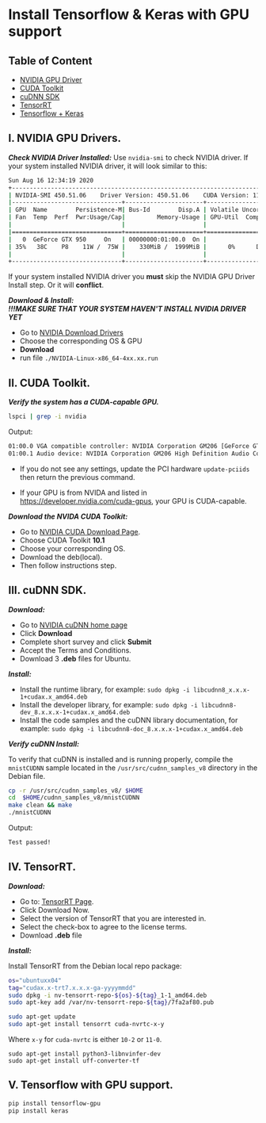 # Install Tensorflow & Keras with GPU support

## Table of Content

- [NVIDIA GPU Driver](https://github.com/CuteBoiz/Ubuntu/blob/master/tensor.md#i-nvidia-gpu-drivers)
- [CUDA Toolkit](https://github.com/CuteBoiz/Ubuntu/blob/master/tensor.md#ii-cuda-toolkit)
- [cuDNN SDK](https://github.com/CuteBoiz/Ubuntu/blob/master/tensor.md#iii-cudnn-sdk)
- [TensorRT](https://github.com/CuteBoiz/Ubuntu/blob/master/tensor.md#iv-tensorrt)
- [Tensorflow + Keras](https://github.com/CuteBoiz/Ubuntu/blob/master/tensor.md#v-tensorflow-with-gpu-support)


## I. NVIDIA GPU Drivers.

***Check NVIDIA Driver Installed:***
Use `nvidia-smi` to check NVIDIA driver. If your system installed NVIDIA driver, it will look similar to this:
```sh
Sun Aug 16 12:34:19 2020       
+-----------------------------------------------------------------------------+
| NVIDIA-SMI 450.51.06    Driver Version: 450.51.06    CUDA Version: 11.0     |
|-------------------------------+----------------------+----------------------+
| GPU  Name        Persistence-M| Bus-Id        Disp.A | Volatile Uncorr. ECC |
| Fan  Temp  Perf  Pwr:Usage/Cap|         Memory-Usage | GPU-Util  Compute M. |
|                               |                      |               MIG M. |
|===============================+======================+======================|
|   0  GeForce GTX 950     On   | 00000000:01:00.0  On |                  N/A |
| 35%   38C    P8    11W /  75W |    330MiB /  1999MiB |      0%      Default |
|                               |                      |                  N/A |
+-------------------------------+----------------------+----------------------+
```                                                                             
If your system installed NVIDIA driver you **must** skip the NVIDIA GPU Driver Install step. Or it will **conflict**.

***Download & Install:***  
***!!!MAKE SURE THAT YOUR SYSTEM HAVEN'T INSTALL NVIDIA DRIVER YET***

- Go to [NVIDIA Download Drivers](https://www.nvidia.com/download/index.aspx?lang=en-us)
- Choose the corresponding OS & GPU
- **Download**
- run file `./NVIDIA-Linux-x86_64-4xx.xx.run`

## II. CUDA Toolkit.

***Verify the system has a CUDA-capable GPU.***  

```sh 
lspci | grep -i nvidia
```

Output: 
```sh
01:00.0 VGA compatible controller: NVIDIA Corporation GM206 [GeForce GTX 950] (rev a1)
01:00.1 Audio device: NVIDIA Corporation GM206 High Definition Audio Controller (rev a1)

```
- If you do not see any settings, update the PCI hardware `update-pciids` then return the previous command.

- If your GPU is from NVIDA and listed in https://developer.nvidia.com/cuda-gpus, your GPU is CUDA-capable.

***Download the NVIDA CUDA Toolkit:*** 

- Go to [NVIDIA CUDA Download Page](https://developer.nvidia.com/cuda-toolkit-archive).
- Choose CUDA Toolkit **10.1**
- Choose your corresponding OS.
- Download the deb(local).
- Then follow instructions step.

## III. cuDNN SDK.

***Download:***

- Go to [NVIDIA cuDNN home page](https://developer.nvidia.com/cudnn)
- Click **Download**
- Complete short survey and click **Submit**
- Accept the Terms and Conditions.
- Download 3 **.deb** files for Ubuntu.


***Install:***

- Install the runtime library, for example: `sudo dpkg -i libcudnn8_x.x.x-1+cudax.x_amd64.deb`
- Install the developer library, for example: `sudo dpkg -i libcudnn8-dev_8.x.x.x-1+cudax.x_amd64.deb`
- Install the code samples and the cuDNN library documentation, for example: `sudo dpkg -i libcudnn8-doc_8.x.x.x-1+cudax.x_amd64.deb`

***Verify cuDNN Install:***

To verify that cuDNN is installed and is running properly, compile the `mnistCUDNN` sample located in the `/usr/src/cudnn_samples_v8` directory in the Debian file.

```sh
cp -r /usr/src/cudnn_samples_v8/ $HOME
cd  $HOME/cudnn_samples_v8/mnistCUDNN
make clean && make
./mnistCUDNN

```
Output:
```sh 
Test passed!
```

## IV. TensorRT.

***Download:***
- Go to: [TensorRT Page](https://developer.nvidia.com/tensorrt).
- Click Download Now.
- Select the version of TensorRT that you are interested in.
- Select the check-box to agree to the license terms.
- Download **.deb** file 

***Install:*** 

Install TensorRT from the Debian local repo package:
```sh
os="ubuntuxx04"
tag="cudax.x-trt7.x.x.x-ga-yyyymmdd"
sudo dpkg -i nv-tensorrt-repo-${os}-${tag}_1-1_amd64.deb
sudo apt-key add /var/nv-tensorrt-repo-${tag}/7fa2af80.pub

sudo apt-get update
sudo apt-get install tensorrt cuda-nvrtc-x-y
```
Where `x-y` for `cuda-nvrtc` is either `10-2` or `11-0`.

```
sudo apt-get install python3-libnvinfer-dev
sudo apt-get install uff-converter-tf
```

## V. Tensorflow with GPU support. 

```sh
pip install tensorflow-gpu
pip install keras
```










